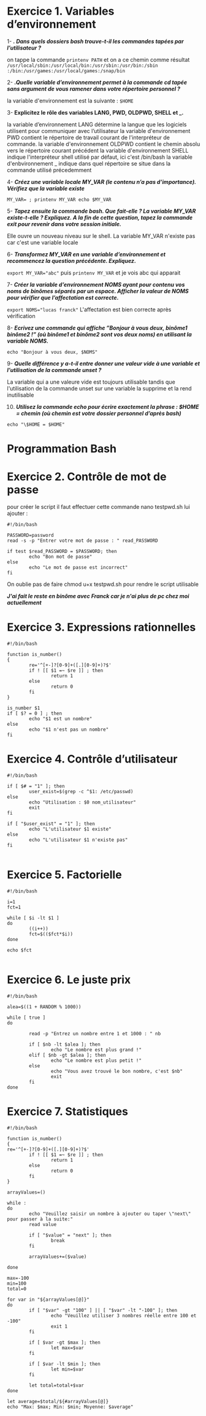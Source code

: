 
# Exercice 1. Variables d’environnement



1- <b>_. Dans quels dossiers bash trouve-t-il les commandes tapées par l’utilisateur ?_</b>

on tappe la commande `printenv PATH` et on a ce chemin comme résultat `/usr/local/sbin:/usr/local/bin:/usr/sbin:/usr/bin:/sbin
:/bin:/usr/games:/usr/local/games:/snap/bin`

2- <b>_.Quelle variable d’environnement permet à la commande cd tapée sans argument de vous ramener dans
votre répertoire personnel ?_</b>

la variable d'environnement est la suivante : `$HOME`

3- <b> Explicitez le rôle des variables LANG, PWD, OLDPWD, SHELL et _.</b>

la variable d’environnement LANG détermine la langue que les logiciels utilisent pour communiquer avec l’utilisateur
la variable d'environnement PWD contient le répertoire de travail courant de l'interpréteur de commande.
la variable d'environnement OLDPWD contient le chemin absolu vers le répertoire courant précédent
la variable d'environnement SHELL indique l'interpréteur shell utilisé par défaut, ici c'est /bin/bash 
la variable d'enbvironnement _ indique dans quel répertoire se situe dans la commande utilisé précedemment

4- <b> _Créez une variable locale MY_VAR (le contenu n’a pas d’importance). Vérifiez que la variable existe_ </b>

`MY_VAR= ; printenv MY_VAR
echo $MY_VAR`

5- <b> _Tapez ensuite la commande bash. Que fait-elle ? La variable MY_VAR existe-t-elle ? Expliquez. A la fin
de cette question, tapez la commande exit pour revenir dans votre session initiale._ </b>

Elle ouvre un nouveau niveau sur le shell. La variable MY_VAR n'existe pas car c'est une variable locale 

6- <b> _Transformez MY_VAR en une variable d’environnement et recommencez la question précédente. Expliquez._ </b>

`export MY_VAR="abc"` puis `printenv MY_VAR` et je vois abc qui apparait 

7- <b> _Créer la variable d’environnement NOMS ayant pour contenu vos noms de binômes séparés par un espace.
Afficher la valeur de NOMS pour vérifier que l’affectation est correcte._ </b>

`export NOMS="lucas franck"`  L'affectation est bien correcte après vérification 


8- <b> _Ecrivez une commande qui affiche ”Bonjour à vous deux, binôme1 binôme2 !” (où binôme1 et binôme2
sont vos deux noms) en utilisant la variable NOMS._ </b>

`echo "Bonjour à vous deux, $NOMS"` 

9- <b> _Quelle différence y a-t-il entre donner une valeur vide à une variable et l’utilisation de la commande
unset ?_ </b>

La variable qui a une valeure vide est toujours utilisable tandis que l'utilisation de la commande unset sur une variable la supprime et la rend inutilisable 

10.  <b> _Utilisez la commande echo pour écrire exactement la phrase : $HOME = chemin (où chemin est votre
dossier personnel d’après bash)_ </b>

`echo "\$HOME = $HOME"`

# Programmation Bash


# Exercice 2. Contrôle de mot de passe

pour créer le script il faut effectuer cette commande nano testpwd.sh lui ajouter : <br>

```
#!/bin/bash

PASSWORD=password
read -s -p "Entrer votre mot de passe : " read_PASSWORD

if test $read_PASSWORD = $PASSWORD; then
        echo "Bon mot de passe"
else
        echo "Le mot de passe est incorrect"
fi

``` 


On oublie pas de faire chmod u+x testpwd.sh pour rendre le script utilisable

<b> _J'ai fait le reste en binôme avec Franck car je n'ai plus de pc chez moi actuellement_ </b>  

# Exercice 3. Expressions rationnelles

```
#!/bin/bash

function is_number()
{
        re='^[+-]?[0-9]+([.][0-9]+)?$'
        if ! [[ $1 =~ $re ]] ; then
                return 1
        else
                return 0
        fi
}

is_number $1
if [ $? = 0 ] ; then
        echo "$1 est un nombre"
else
        echo "$1 n'est pas un nombre"
fi

``` 


# Exercice 4. Contrôle d’utilisateur

```
#!/bin/bash

if [ $# = "1" ]; then
        user_exist=$(grep -c ^$1: /etc/passwd)
else
        echo "Utilisation : $0 nom_utilisateur"
        exit
fi

if [ "$user_exist" = "1" ]; then
        echo "L'utilisateur $1 existe"
else
        echo "L'utilisateur $1 n'existe pas"
fi


``` 

# Exercice 5. Factorielle

``` 
#!/bin/bash

i=1
fct=1

while [ $i -lt $1 ]
do
        ((i++))
        fct=$(($fct*$i))
done

echo $fct


```  

# Exercice 6. Le juste prix 
```
#!/bin/bash

alea=$((1 + RANDOM % 1000))

while [ true ]
do

        read -p "Entrez un nombre entre 1 et 1000 : " nb

        if [ $nb -lt $alea ]; then
                echo "Le nombre est plus grand !"
        elif [ $nb -gt $alea ]; then
                echo "Le nombre est plus petit !"
        else
                echo "Vous avez trouvé le bon nombre, c'est $nb"
                exit
        fi
done

``` 

# Exercice 7. Statistiques

```
#!/bin/bash

function is_number()
{
re='^[+-]?[0-9]+([.][0-9]+)?$'
        if ! [[ $1 =~ $re ]] ; then
                return 1
        else
                return 0
        fi
}

arrayValues=()

while :
do
        echo "Veuillez saisir un nombre à ajouter ou taper \"next\" pour passer à la suite:"
        read value

        if [ "$value" = "next" ]; then
                break
        fi

        arrayValues+=($value)

done

max=-100
min=100
total=0

for var in "${arrayValues[@]}"
do
        if [ "$var" -gt "100" ] || [ "$var" -lt "-100" ]; then
                echo "Veuillez utiliser 3 nombres réelle entre 100 et -100"
                exit 1
        fi

        if [ $var -gt $max ]; then
                let max=$var
        fi

        if [ $var -lt $min ]; then
                let min=$var
        fi
        
        let total=total+$var
done

let average=$total/${#arrayValues[@]}
echo "Max: $max; Min: $min; Moyenne: $average"
``` 
